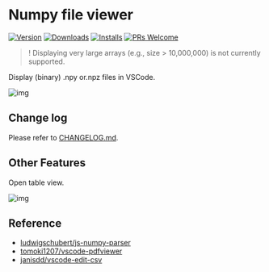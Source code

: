 # Numpy file viewer

[![Version](https://vsmarketplacebadge.apphb.com/version/Percy.vscode-numpy-viewer.svg?style=flat-square)](https://marketplace.visualstudio.com/items?itemName=Percy.vscode-numpy-viewer)
[![Downloads](https://vsmarketplacebadge.apphb.com/downloads-short/Percy.vscode-numpy-viewer.svg?style=flat-square)](https://marketplace.visualstudio.com/items?itemName=Percy.vscode-numpy-viewer)
[![Installs](https://vsmarketplacebadge.apphb.com/installs-short/Percy.vscode-numpy-viewer.svg?style=flat-square)](https://marketplace.visualstudio.com/items?itemName=Percy.vscode-numpy-viewer)
[![PRs Welcome](https://img.shields.io/badge/PRs-welcome-brightgreen.svg?style=flat-square)](http://makeapullrequest.com)

> ! Displaying very large arrays (e.g., size > 10,000,000) is not currently supported.

Display (binary) .npy or.npz files in VSCode.

![img](https://github.com/haochengxia/vscode-numpy-viewer/blob/screenshot/screenshot.gif?raw=true)

## Change log

Please refer to [CHANGELOG.md](./CHANGELOG.md).

## Other Features

Open table view.

![img](https://github.com/haochengxia/vscode-numpy-viewer/blob/screenshot/screenshot_tableview.gif?raw=true)

## Reference

- [ludwigschubert/js-numpy-parser](https://github.com/ludwigschubert/js-numpy-parser)
- [tomoki1207/vscode-pdfviewer](https://github.com/tomoki1207/vscode-pdfviewer)
- [janisdd/vscode-edit-csv](https://github.com/janisdd/vscode-edit-csv)
